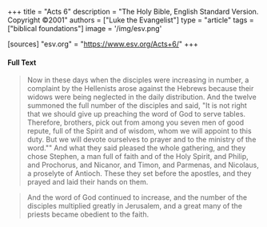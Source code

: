 +++
title = "Acts 6"
description = "The Holy Bible, English Standard Version. Copyright ©2001"
authors = ["Luke the Evangelist"]
type = "article"
tags = ["biblical foundations"]
image = '/img/esv.png'

[sources]
"esv.org" = "https://www.esv.org/Acts+6/"
+++

#### Full Text

> Now in these days when the disciples were increasing in number, a complaint by the Hellenists arose against the Hebrews because their widows were being neglected in the daily distribution. And the twelve summoned the full number of the disciples and said, "It is not right that we should give up preaching the word of God to serve tables. Therefore, brothers, pick out from among you seven men of good repute, full of the Spirit and of wisdom, whom we will appoint to this duty. But we will devote ourselves to prayer and to the ministry of the word."" And what they said pleased the whole gathering, and they chose Stephen, a man full of faith and of the Holy Spirit, and Philip, and Prochorus, and Nicanor, and Timon, and Parmenas, and Nicolaus, a proselyte of Antioch. These they set before the apostles, and they prayed and laid their hands on them.

> And the word of God continued to increase, and the number of the disciples multiplied greatly in Jerusalem, and a great many of the priests became obedient to the faith.


